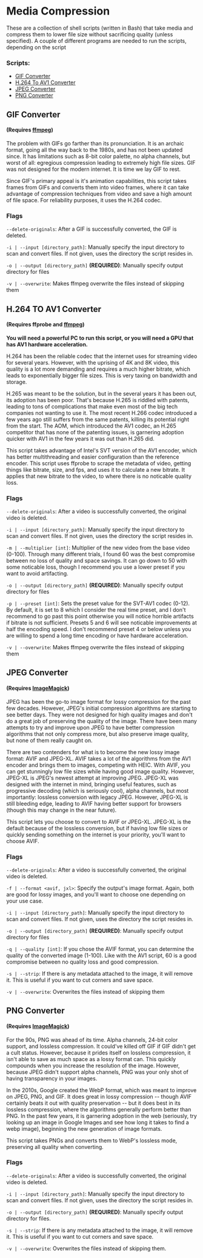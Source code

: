 # Media Compression

These are a collection of shell scripts (written in Bash) that take media and compress them to lower file size without sacrificing quality (unless specified). A couple of different programs are needed to run the scripts, depending on the script

### Scripts:
- [GIF Converter](#gif-converter)
- [H.264 To AV1 Converter](#h264-to-av1-converter)
- [JPEG Converter](#jpeg-converter)
- [PNG Converter](#png-converter)

## GIF Converter
#### (Requires [ffmpeg](https://ffmpeg.org/))

The problem with GIFs go farther than its pronunciation. It is an archaic format, going all the way back to the 1980s, and has not been updated since. It has limitations such as 8-bit color palette, no alpha channels, but worst of all: egregious compression leading to extremely high file sizes. GIF was not designed for the modern internet. It is time we lay GIF to rest. 

Since GIF's primary appeal is it's animation capabilities, this script takes frames from GIFs and converts them into video frames, where it can take advantage of compression techniques from video and save a high amount of file space. For reliability purposes, it uses the H.264 codec.

### Flags

``--delete-originals``: After a GIF is successfully converted, the GIF is deleted.

``-i | --input [directory_path]``: Manually specify the input directory to scan and convert files. If not given, uses the directory the script resides in.

``-o | --output [directory_path]`` **(REQUIRED)**: Manually specify output directory for files

``-v | --overwrite``: Makes ffmpeg overwrite the files instead of skipping them

## H.264 TO AV1 Converter
#### (Requires **ffprobe** and [ffmpeg](https://ffmpeg.org/))

**You will need a powerful PC to run this script, or you will need a GPU that has AV1 hardware acceleration.** 

H.264 has been the reliable codec that the internet uses for streaming video for several years. However, with the uprising of 4K and 8K video, this quality is a lot more demanding and requires a much higher bitrate, which leads to exponentially bigger file sizes. This is very taxing on bandwidth and storage.

H.265 was meant to be the solution, but in the several years it has been out, its adoption has been poor. That's because H.265 is riddled with patents, leading to tons of complications that make even most of the big tech companies not wanting to use it. The most recent H.266 codec introduced a few years ago still suffers from the same patents, killing its potential right from the start. The AOM, which introduced the AV1 codec, an H.265 competitor that has none of the patenting issues, is garnering adoption quicker with AV1 in the few years it was out than H.265 did.

This script takes advantage of Intel's SVT version of the AV1 encoder, which has better multithreading and easier configuration than the reference encoder. This script uses ffprobe to scrape the metadata of video, getting things like bitrate, size, and fps, and uses it to calculate a new bitrate. It applies that new bitrate to the video, to where there is no noticable quality loss.

### Flags

``--delete-originals``: After a video is successfully converted, the original video is deleted.

``-i | --input [directory_path]``: Manually specify the input directory to scan and convert files. If not given, uses the directory the script resides in.

``-m | --multiplier [int]``: Multiplier of the new video from the base video (0-100). Through many different trials, I found 60 was the best compromise between no loss of quality and space savings. It can go down to 50 with some noticable loss, though I recommend you use a lower preset if you want to avoid artifacting.

``-o | --output [directory_path]`` **(REQUIRED)**: Manually specify output directory for files

``-p | --preset [int]``: Sets the preset value for the SVT-AV1 codec (0-12). By default, it is set to 8 which I consider the real time preset, and I don't recommend to go past this point otherwise you will notice horrible artifacts if bitrate is not sufficient. Presets 5 and 6 will see noticable improvements at half the encoding speed. I don't recommend preset 4 or below unless you are willing to spend a long time encoding or have hardware acceleration.

``-v | --overwrite``: Makes ffmpeg overwrite the files instead of skipping them

## JPEG Converter
#### (Requires [ImageMagick](https://imagemagick.org/index.php))

JPEG has been the go-to image format for lossy compression for the past few decades. However, JPEG's initial compression algorithms are starting to see better days. They were not designed for high quality images and don't do a great job of preserving the quality of the image.  There have been many attempts to try and improve upon JPEG to have better compression algorithms that not only compress more, but also preserve image quality, but none of them really caught on. 

There are two contenders for what is to become the new lossy image format: AVIF and JPEG-XL. AVIF takes a lot of the algorithms from the AV1 encoder and brings them to images, competing with HEIC. With AVIF, you can get stunningly low file sizes while having good image quality. However, JPEG-XL is JPEG's newest attempt at improving JPEG. JPEG-XL was designed with the internet in mind, bringing useful features, such as progressive decoding (which is seriously cool), alpha channels, but most importantly: lossless conversion with legacy JPEG. However, JPEG-XL is still bleeding edge, leading to AVIF having better support for browsers (though this may change in the near future).

This script lets you choose to convert to AVIF or JPEG-XL. JPEG-XL is the default because of the lossless conversion, but if having low file sizes or quickly sending something on the internet is your priority, you'll want to choose AVIF. 

### Flags

``--delete-originals``: After a video is successfully converted, the original video is deleted.

``-f | --format <avif, jxl>``: Specify the output's image format. Again, both are good for lossy images, and you'll want to choose one depending on your use case.

``-i | --input [directory_path]``: Manually specify the input directory to scan and convert files. If not given, uses the directory the script resides in.

``-o | --output [directory_path]`` **(REQUIRED)**: Manually specify output directory for files

``-q | --quality [int]``: If you chose the AVIF format, you can determine the quality of the converted image (1-100). Like with the AV1 script, 60 is a good compromise between no quality loss and good compression.

``-s | --strip``: If there is any metadata attached to the image, it will remove it. This is useful if you want to cut corners and save space.

``-v | --overwrite``: Overwrites the files instead of skipping them

## PNG Converter
#### (Requires [ImageMagick](https://imagemagick.org/index.php))

For the 90s, PNG was ahead of its time. Alpha channels, 24-bit color support, and lossless compression. It could've killed off GIF if GIF didn't get a cult status. However, because it prides itself on lossless compression, it isn't able to save as much space as a lossy format can. This quickly compounds when you increase the resolution of the image. However, because JPEG didn't support alpha channels, PNG was your only shot of having transparency in your images.

In the 2010s, Google created the WebP format, which was meant to improve on JPEG, PNG, and GIF. It does great in lossy compression -- though AVIF certainly beats it out with quality preservation -- but it does best in its lossless compression, where the algorithms generally perform better than PNG. In the past few years, it is garnering adoption in the web (seriously, try looking up an image in Google Images and see how long it takes to find a webp image), beginning the new generation of image formats.

This script takes PNGs and converts them to WebP's lossless mode, preserving all quality when converting.

### Flags

``--delete-originals``: After a video is successfully converted, the original video is deleted.

``-i | --input [directory_path]``: Manually specify the input directory to scan and convert files. If not given, uses the directory the script resides in.

``-o | --output [directory_path]`` **(REQUIRED)**: Manually specify output directory for files.

``-s | --strip``: If there is any metadata attached to the image, it will remove it. This is useful if you want to cut corners and save space.

``-v | --overwrite``: Overwrites the files instead of skipping them.
